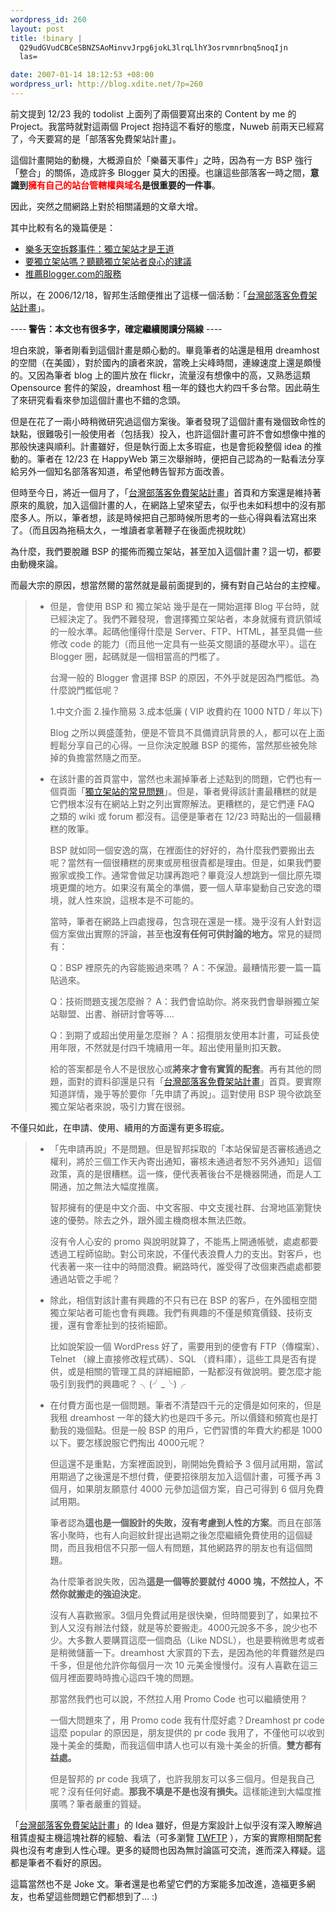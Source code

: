 ```yaml
--- 
wordpress_id: 260
layout: post
title: !binary |
  Q29udGVudCBCeSBNZSAoMinvvJrpg6jokL3lrqLlhY3osrvmnrbnq5noqIjn
  las=

date: 2007-01-14 18:12:53 +08:00
wordpress_url: http://blog.xdite.net/?p=260
---
```

前文提到 12/23 我的 todolist 上面列了兩個要寫出來的 Content by me 的 Project。我當時就對這兩個 Project 抱持這不看好的態度，Nuweb 前兩天已經寫了，今天要寫的是「部落客免費架站計畫」。

這個計畫開始的動機，大概源自於「樂蕃天事件」之時，因為有一方 BSP 強行「整合」的關係，造成許多 Blogger 莫大的困擾。也讓這些部落客一時之間，<b>意識到<font color="#ff0000">擁有自己的站台管轄權與域名</font>是很重要的一件事</b>。

因此，突然之間網路上對於相關議題的文章大增。

其中比較有名的幾篇便是：

<ul><li><a href="http://www.eroach.net/modules/news/article.php?storyid=97">樂多天空拆夥事件：獨立架站才是王道</a></li><li><a dragover="true" href="http://b-oo-k.net/blog/blog.php/2006/148">要獨立架站嗎？聽聽獨立架站者良心的建議</a></li><li><a dragover="true" href="http://metamuse.blogspot.com/2006/12/bloggercom.html">推薦Blogger.com的服務</a>&nbsp;&nbsp; 
</li></ul>所以，在 2006/12/18，智邦生活館便推出了這樣一個活動：「<a href="http://hosting.url.com.tw/blog/">台灣部落客免費架站計畫</a>」。

----<strong> 警告：本文也有很多字，確定繼續閱讀分隔線</strong> ----
<!--more-->

坦白來說，筆者剛看到這個計畫是頗心動的。畢竟筆者的站還是租用 dreamhost 的空間（在美國），對於國內的讀者來說，當晚上尖峰時間，連線速度上還是頗慢的。又因為筆者 blog 上的圖片放在 flickr，流量沒有想像中的高，又熟悉這類 Opensource 套件的架設，dreamhost 租一年的錢也大約四千多台幣。因此萌生了來研究看看來參加這個計畫也不錯的念頭。


但是在花了一兩小時稍微研究過這個方案後。筆者發現了這個計畫有幾個致命性的缺點，很難吸引一般使用者（包括我）投入，也許這個計畫可許不會如想像中推的那般快速與順利。計畫雖好，但是執行面上太多瑕疵，也是會扼殺整個 idea 的推動的。筆者在 12/23 在 HappyWeb 第三次舉辦時，便把自己認為的一點看法分享給另外一個知名部落客知道，希望他轉告智邦方面改善。


但時至今日，將近一個月了，「<a href="http://hosting.url.com.tw/blog/">台灣部落客免費架站計畫</a>」首頁和方案還是維持著原來的風貌，加入這個計畫的人，在網路上望來望去，似乎也未如料想中的沒有那麼多人。所以，筆者想，該是時候把自己那時候所思考的一些心得與看法寫出來了。（而且因為拖稿太久，一堆讀者拿著鞭子在後面虎視眈眈）


為什麼，我們要脫離 BSP 的擺佈而獨立架站，甚至加入這個計畫？這一切，都要由動機來論。

而最大宗的原因，想當然爾的當然就是最前面提到的，擁有對自己站台的主控權。

<blockquote><ul><li>但是，會使用 BSP 和 獨立架站 幾乎是在一開始選擇 Blog 平台時，就已經決定了。我們不難發現，會選擇獨立架站者，本身就擁有資訊領域的一般水準。起碼他懂得什麼是 Server、FTP、HTML，甚至具備一些修改 code 的能力（而且他一定具有一些英文閱讀的基礎水平）。這在 Blogger 圈，起碼就是一個相當高的門檻了。

台灣一般的 Blogger 會選擇 BSP 的原因，不外乎就是因為門檻低。為什麼說門檻低呢？

1.中文介面
2.操作簡易
3.成本低廉 ( VIP 收費約在 1000 NTD / 年以下)


 Blog 之所以興盛蓬勃，便是不管具不具備資訊背景的人，都可以在上面輕鬆分享自己的心得。一旦你決定脫離 BSP 的擺佈，當然那些被免除掉的負擔當然隨之而至。

</li><li>在該計畫的首頁當中，當然也未漏掉筆者上述點到的問題，它們也有一個頁面「<a href="http://hosting.url.com.tw/blog/question.html">獨立架站的常見問題</a>」。但是，筆者覺得該計畫最糟糕的就是它們根本沒有在網站上對之列出實際解法。更糟糕的，是它們連 FAQ 之類的 wiki 或 forum 都沒有。這便是筆者在 12/23 時點出的一個最糟糕的敗筆。

BSP 就如同一個安逸的窩，在裡面住的好好的，為什麼我們要搬出去呢？當然有一個很糟糕的房東或房租很貴都是理由。但是，如果我們要搬家或換工作。通常會做足功課再跑吧？畢竟沒人想跳到一個比原先環境更爛的地方。如果沒有萬全的準備，要一個人草率變動自己安逸的環境，就人性來說，這根本是不可能的。

當時，筆者在網路上四處搜尋，包含現在還是一樣。幾乎沒有人針對這個方案做出實際的評論，甚至<b>也沒有任何可供討論的地方。</b>常見的疑問有：

Q：BSP 裡原先的內容能搬過來嗎？
A：不保證。最糟情形要一篇一篇貼過來。

Q：技術問題支援怎麼辦？
A：我們會協助你。將來我們會舉辦獨立架站聯盟、出書、辦研討會等等....

Q：到期了或超出使用量怎麼辦？
A：招攬朋友使用本計畫，可延長使用年限，不然就是付四千塊續用一年。超出使用量則扣天數。


給的答案都是令人不是很放心或<b>將來才會有實質的配套</b>。再有其他的問題，面對的資料卻還是只有「<a href="http://hosting.url.com.tw/blog/">台灣部落客免費架站計畫</a>」首頁。要實際知道詳情，幾乎等於要你「先申請了再說」。這對使用 BSP 現今欲跳至獨立架站者來說，吸引力實在很弱。
</li></ul></blockquote>
不僅只如此，在申請、使用、續用的方面還有更多瑕疵。

<blockquote><ul><li>「先申請再說」不是問題。但是智邦採取的「本站保留是否審核通過之權利，將於三個工作天內寄出通知，審核未通過者恕不另外通知」這個政策，真的是很糟糕。這一條，便代表著後台不是機器開通，而是人工開通，加之無法大幅度推廣。

智邦擁有的便是中文介面、中文客服、中文支援社群、台灣地區瀏覽快速的優勢。除去之外，跟外國主機商根本無法匹敵。

沒有令人心安的 promo 與說明就算了，不能馬上開通帳號，處處都要透過工程師協助。對公司來說，不僅代表浪費人力的支出。對客戶，也代表著一來一往中的時間浪費。網路時代，誰受得了改個東西處處都要通過站管之手呢？

</li><li>除此，相信對該計畫有興趣的不只有已在 BSP 的客戶，在外國租空間獨立架站者可能也會有興趣。我們有興趣的不僅是頻寬價錢、技術支援，還有會牽扯到的技術細節。

比如說架設一個 WordPress 好了，需要用到的便會有 FTP（傳檔案）、Telnet （線上直接修改程式碼）、SQL （資料庫），這些工具是否有提供，或是相關的管理工具的詳細細節，一點都沒有做說明。要怎麼才能吸引到我們的興趣呢？ ╮(╯_╰)╭

</li><li>在付費方面也是一個問題。筆者不清楚四千元的定價是如何來的，但是我租 dreamhost 一年的錢大約也是四千多元。所以價錢和頻寬也是打動我的幾個點。但是一般 BSP 的用戶，它們習慣的年費大約都是 1000 以下。要怎樣說服它們掏出 4000元呢？


但這還不是重點，方案裡面說到，剛開始免費給予 3 個月試用期，當試用期過了之後還是不想付費，便要招徠朋友加入這個計畫，可獲予再 3 個月，如果朋友願意付 4000 元參加這個方案，自己可得到 6 個月免費試用期。

筆者認為<b>這也是一個設計的失敗，沒有考慮到人性的方案</b>。而且在部落客小聚時，也有人向迴紋針提出過期之後怎麼繼續免費使用的這個疑問，而且我相信不只那一個人有問題，其他網路界的朋友也有這個問題。

為什麼筆者說失敗，因為<b>這是一個等於要就付 4000 塊，不然拉人，不然你就搬走的強迫決定</b>。

沒有人喜歡搬家。3個月免費試用是很快樂，但時間要到了，如果拉不到人又沒有辦法付錢，就是等於要搬走。4000元說多不多，說少也不少。大多數人要購買這麼一個商品（Like NDSL），也是要稍微思考或者是稍微儲蓄一下。dreamhost 大家買的下去，是因為他的年費雖然是四千多，但是他允許你每個月一次 10 元美金慢慢付。沒有人喜歡在這三個月裡面要時時擔心這四千塊的問題。

那當然我們也可以說，不然拉人用 Promo Code 也可以繼續使用？

一個大問題來了，用 Promo code 我有什麼好處？Dreamhost pr code 這麼 popular 的原因是，朋友提供的 pr code 我用了，不僅他可以收到幾十美金的獎勵，而我這個申請人也可以有幾十美金的折價。<b>雙方都有益處。</b>

但是智邦的 pr code 我填了，也許我朋友可以多三個月。但是我自己呢？沒有任何好處。<b>那我不填是不是也沒有損失。</b>這樣能達到大幅度推廣嗎？筆者嚴重的質疑。
</li></ul></blockquote>
「<a href="http://hosting.url.com.tw/blog/" onclick="javascript:urchinTracker ('/outbound/hosting.url.com.tw');">台灣部落客免費架站計畫</a>」的 Idea 雖好，但是方案設計上似乎沒有深入瞭解過租賃虛擬主機這塊社群的經驗、看法（可多瀏覽 <a href="http://twftp.org">TWFTP</a> ），方案的實際相關配套與也沒有考慮到人性心理。更多的疑問也因為無討論區可交流，進而深入釋疑。這都是筆者不看好的原因。

這篇當然也不是 Joke 文。筆者還是也希望它們的方案能多加改進，造福更多網友，也希望這些問題它們都想到了... :)
